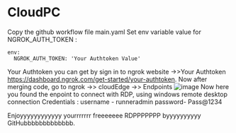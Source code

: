 # CloudPC
Copy the github workflow file main.yaml
Set env variable value for NGROK_AUTH_TOKEN :
```
env:
  NGROK_AUTH_TOKEN: 'Your Authtoken Value'
```
 Your Authtoken you can get by sign in to ngrok website ->>Your Authtoken https://dashboard.ngrok.com/get-started/your-authtoken.
Now after merging code, go to ngrok ->> cloudEdge ->> Endpoints ![image](https://github.com/Sangwaniya/CloudPC/assets/87386688/5ec8c0b3-4165-4ab5-824d-4ffef8bfedaa)
Now here you found the enpoint to connect with RDP, using windows remote desktop connection
Credentials : 
username - runneradmin
password- Pass@1234

Enjoyyyyyyyyyyyy yourrrrrrr freeeeeee RDPPPPPPP byyyyyyyyyy GitHubbbbbbbbbbbbb.

 
